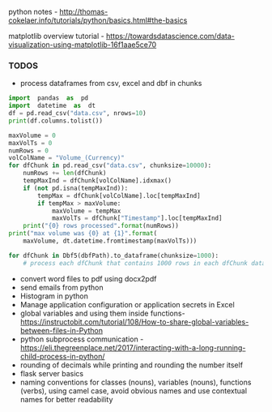 python notes -  http://thomas-cokelaer.info/tutorials/python/basics.html#the-basics

matplotlib overview tutorial - https://towardsdatascience.com/data-visualization-using-matplotlib-16f1aae5ce70


### TODOS
* process dataframes from csv, excel and dbf in chunks
```python
import  pandas  as  pd
import  datetime  as  dt
df = pd.read_csv("data.csv", nrows=10)
print(df.columns.tolist())

maxVolume = 0
maxVolTs = 0
numRows = 0
volColName = "Volume_(Currency)"
for dfChunk in pd.read_csv("data.csv", chunksize=10000):
    numRows += len(dfChunk)
    tempMaxInd = dfChunk[volColName].idxmax()
    if (not pd.isna(tempMaxInd)):
        tempMax = dfChunk[volColName].loc[tempMaxInd]
        if tempMax > maxVolume:
            maxVolume = tempMax
            maxVolTs = dfChunk["Timestamp"].loc[tempMaxInd]
    print("{0} rows processed".format(numRows))
print("max volume was {0} at {1}".format(
    maxVolume, dt.datetime.fromtimestamp(maxVolTs)))
```
```python
for dfChunk in Dbf5(dbfPath).to_dataframe(chunksize=1000):  
	# process each dfChunk that contains 1000 rows in each dfChunk dataframe
```
* convert word files to pdf using docx2pdf
* send emails from python
* Histogram in python
* Manage application configuration or application secrets in Excel  
* global variables and using them inside functions- https://instructobit.com/tutorial/108/How-to-share-global-variables-between-files-in-Python
* python subprocess communication - https://eli.thegreenplace.net/2017/interacting-with-a-long-running-child-process-in-python/
* rounding of decimals while printing and rounding the number itself
* flask server basics
* naming conventions for classes (nouns), variables (nouns), functions (verbs), using camel case, avoid obvious names and use contextual names for better readability



<!--stackedit_data:
eyJoaXN0b3J5IjpbLTEyMjY3MjkxNTIsLTk1MjgwOTU5OCw0Nz
k3NzMyMzUsLTYxMzU1NzE5NCwtOTI3NTMyNDkxLDc5NTc2MzMz
NSwtNjU2NzM3OTk3LC0xNjMyMzkyMDg3LC0yMjk2Mjk1NTcsMT
kyNDI2Mzk4OCwxMzkxMzk0MDYwLDEyNTgyODYyMzcsLTg5MDIz
OTEwMCwtMTE0NDkxMTQzNywtMzY0NTg4MTM2LC0xNjA3NTU2ND
Y4LC0xMTkzOTg5ODcwLDk5MDUxMzExMSwtODgxMTM4MzgxLC05
ODk0NzcyNjFdfQ==
-->